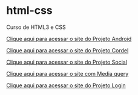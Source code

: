 # html-css
 Curso de HTML3 e CSS

<a href="https://devlucasfernandes02.github.io/projeto-android/">Clique aqui para acessar o site do Projeto Android</a>

<a href="https://devlucasfernandes02.github.io/projeto-cordel/">Clique aqui para acessar o site do Projeto Cordel</a>

<a href="https://devlucasfernandes02.github.io/projeto-social/">Clique aqui para acessar o site do Projeto Social</a>

<a href="https://devlucasfernandes02.github.io/media-query/">Clique aqui para acessar o site com Media query</a>

<a href="https://devlucasfernandes02.github.io/projeto-login/">Clique aqui para acessar o site do Projeto Login</a>